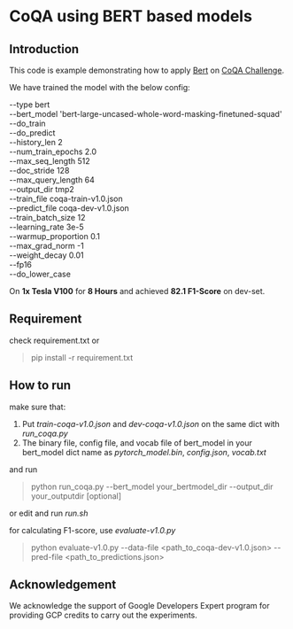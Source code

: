 # CoQA using BERT based models

## Introduction
This code is example demonstrating how to apply [Bert](https://arxiv.org/abs/1810.04805) on [CoQA Challenge](https://stanfordnlp.github.io/coqa/).

We have trained the model with the below config:

--type bert \
--bert_model 'bert-large-uncased-whole-word-masking-finetuned-squad' \
--do_train \
--do_predict \
--history_len 2 \
--num_train_epochs 2.0 \
--max_seq_length 512 \
--doc_stride 128 \
--max_query_length 64 \
--output_dir tmp2 \
--train_file coqa-train-v1.0.json \
--predict_file coqa-dev-v1.0.json \
--train_batch_size 12 \
--learning_rate 3e-5 \
--warmup_proportion 0.1 \
--max_grad_norm -1 \
--weight_decay 0.01 \
--fp16 \
--do_lower_case

On **1x Tesla V100** for **8 Hours** and achieved **82.1 F1-Score** on dev-set.


## Requirement
check requirement.txt or
> pip install -r requirement.txt

## How to run
make sure that:
1. Put *train-coqa-v1.0.json* and *dev-coqa-v1.0.json* on the same dict with *run_coqa.py*
2. The binary file, config file, and vocab file of bert_model in your bert_model dict name as *pytorch_model.bin*, *config.json*, *vocab.txt*

and run
> python run_coqa.py --bert_model your_bertmodel_dir --output_dir your_outputdir \[optional\]

or edit and run *run.sh*

for calculating F1-score, use *evaluate-v1.0.py*
> python evaluate-v1.0.py --data-file <path_to_coqa-dev-v1.0.json> --pred-file <path_to_predictions.json>

## Acknowledgement
We acknowledge the support of Google Developers Expert program for providing GCP credits to carry out the experiments.
